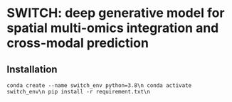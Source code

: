 # SWITCH: deep generative model for spatial multi-omics integration and cross-modal prediction
## Installation
`
conda create --name switch_env python=3.8\n
conda activate switch_env\n
pip install -r requirement.txt\n
`
